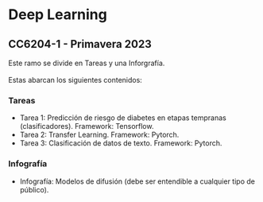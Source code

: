 # Deep Learning
## CC6204-1 - Primavera 2023

Este ramo se divide en Tareas y una Inforgrafía. <br>
<br>
Estas abarcan los siguientes contenidos: <br>

### Tareas

- Tarea 1: Predicción de riesgo de diabetes en etapas tempranas (clasificadores). Framework: Tensorflow.
- Tarea 2: Transfer Learning. Framework: Pytorch.
- Tarea 3: Clasificación de datos de texto. Framework: Pytorch.

### Infografía

- Infografía: Modelos de difusión (debe ser entendible a cualquier tipo de público).
